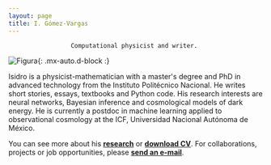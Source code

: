 ```yaml
---
layout: page
title: I. Gómez-Vargas
---
```


<div align="center"><code>Computational physicist and writer. </code></div>

![Figura](https://igomezv.github.io/assets/img/collage1.png){: .mx-auto.d-block :} 							
 								
Isidro is a physicist-mathematician with a master's degree and PhD in advanced technology from the Instituto Politécnico Nacional. He writes short stories, essays, textbooks and Python code. His research interests are neural networks, Bayesian inference and cosmological models of dark energy. He is currently a postdoc in machine learning applied to observational cosmology at the ICF, Universidad Nacional Autónoma de México.


You can see more about his [**research**](research.md) or [**download CV**](https://www.dropbox.com/s/o1vxmjvus3y4ewj/CV_eng.pdf?dl=0). For collaborations, projects or job opportunities, please [**send an e-mail**](mailto:igomezvargas@outlook.com). 									
                                				
						
 							
 								
									
                                				
						
 							
 								
									
                                				
						
 							
 								
									
                                				
						
 							
 								
									
                                				                      
 

 

 

 
 
 


  
 

 
 
 


 

 
									
						
 							
 								
									
                                				
